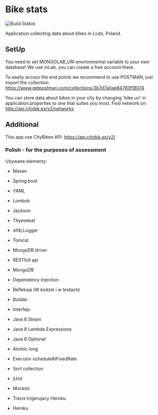 # Bike stats
![Build Status](https://travis-ci.org/MomoTheCat/statsSpring.svg?branch=master)

Application collecting data about bikes in Lodz, Poland.

## SetUp
You need to set MONGOLAB_URI environmental variable to your own database! We use mLab, you can create a free account there.

To easily access the end points we recommend to use POSTMAN, just import the collection: https://www.getpostman.com/collections/3b7d7a0ae84783f18074

You can store data about bikes in your city by changing 'bike.uri' in application.properties to one that suites you most. Find network on: http://api.citybik.es/v2/networks

## Additional
This app use CityBikes API: https://api.citybik.es/v2/


### Polish -  for the purposes of assessment
Używane elementy:

 - Maven
 - Spring boot
 - YAML
 - Lombok
 - Jackson
 - Thymeleaf
 - slf4j.Logger
 - Tomcat
 - MongoDB driver

 - RESTfull api
 - MongoDB
 - Dependency Injection
 - Refleksja (W kodzie i w testach)
 - Builder
 - Interfejs
 - Java 8 Steam
 - Java 8 Lambda Expressions
 - Java 8 Optional
 - Atomic long
 - Executor scheduleAtFixedRate
 - Sort collection

 - jUnit
 - Mockito

 - Travis trigerujacy Heroku
 - Heroku
